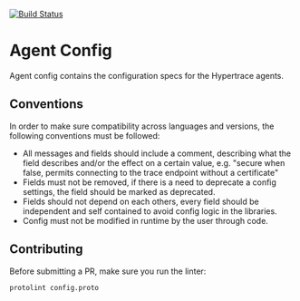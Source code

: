 [![Build Status][ci-img]][ci]

# Agent Config

Agent config contains the configuration specs for the Hypertrace agents.

## Conventions

In order to make sure compatibility across languages and versions, the following conventions must be followed:
- All messages and fields should include a comment, describing what the field describes and/or the effect on a certain value, e.g. "secure when false, permits connecting to the trace endpoint without a certificate"
- Fields must not be removed, if there is a need to deprecate a config settings, the field should be marked as deprecated.
- Fields should not depend on each others, every field should be independent and self contained to avoid config logic in the libraries.
- Config must not be modified in runtime by the user through code.

## Contributing

Before submitting a PR, make sure you run the linter:

```bash
protolint config.proto
```

[ci-img]: https://github.com/hypertrace/agent-config/workflows/lint%20protobuf/badge.svg
[ci]: https://github.com/hypertrace/agent-config/actions
